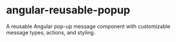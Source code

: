 # angular-reusable-popup
A reusable Angular pop-up message component with customizable message types, actions, and styling.
